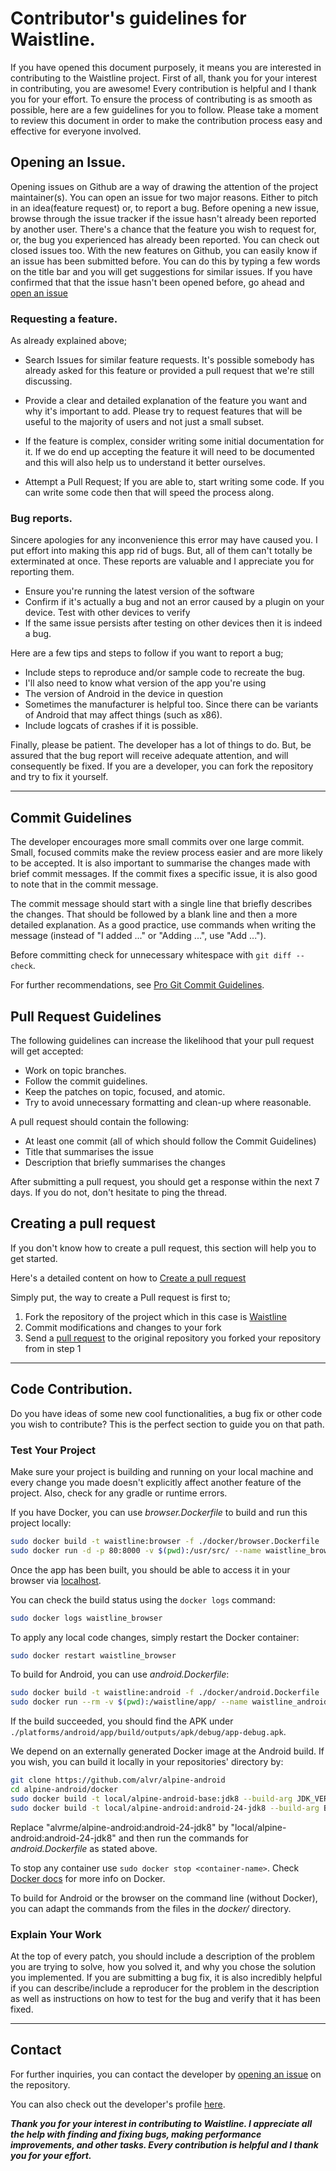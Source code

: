 # Contributor's guidelines for Waistline.

If you have opened this document purposely, it means you are interested in contributing to the Waistline project. First of all, thank you for your interest in contributing, you are awesome!
Every contribution is helpful and I thank you for your effort. To ensure the process of contributing is as smooth as possible, here are a few guidelines for you to follow.
Please take a moment to review this document in order to make the contribution process easy and effective for everyone involved.


## Opening an Issue.

Opening issues on Github are a way of drawing the attention of the project maintainer(s). You can open an issue for two major reasons. Either to pitch in an idea(feature request) or, to report a bug.
Before opening a new issue, browse through the issue tracker if the issue hasn't already been reported by another user. There's a chance that the feature you wish to request for, or, the bug you experienced has already been reported. You can check out closed issues too. With the new features on Github, you can easily know if an issue has been submitted before. You can do this by typing a few words on the title bar and you will get suggestions for similar issues. If you have confirmed that that the issue hasn't been opened before, go ahead and [open an issue](https://github.com/davidhealey/waistline/issues/new)


### Requesting a feature.

As already explained above;

- Search Issues for similar feature requests. It's possible somebody has already asked for this feature or provided a pull request that we're still discussing.

- Provide a clear and detailed explanation of the feature you want and why it's important to add. Please try to request features that will be useful to the majority of users and not just a small subset.

- If the feature is complex, consider writing some initial documentation for it. If we do end up accepting the feature it will need to be documented and this will also help us to understand it better ourselves.

- Attempt a Pull Request; If you are able to, start writing some code. If you can write some code then that will speed the process along.

### Bug reports.

Sincere apologies for any inconvenience this error may have caused you. I put effort into making this app rid of bugs. But, all of them can't totally be exterminated at once. These reports are valuable and I appreciate you for reporting them.

- Ensure you're running the latest version of the software
- Confirm if it's actually a bug and not an error caused by a plugin on your device. Test with other devices to verify
- If the same issue persists after testing on other devices then it is indeed a bug.

Here are a few tips and steps to follow if you want to report a bug;

* Include steps to reproduce and/or sample code to recreate the bug.
* I'll also need to know what version of the app you're using
* The version of Android in the device in question
* Sometimes the manufacturer is helpful too. Since there can be variants of Android that may affect things (such as x86).
* Include logcats of crashes if it is possible.

Finally, please be patient. The developer has a lot of things to do. But, be assured that the bug report will receive adequate attention, and will consequently be fixed. If you are a developer,  you can fork the repository and try to fix it yourself.


---


## Commit Guidelines

The developer encourages more small commits over one large commit. Small, focused commits make the review process easier and are more likely to be accepted. It is also important to summarise the changes made with brief commit messages. If the commit fixes a specific issue, it is also good to note that in the commit message.

The commit message should start with a single line that briefly describes the changes. That should be followed by a blank line and then a more detailed explanation. As a good practice, use commands when writing the message (instead of "I added ..." or "Adding ...", use "Add ...").

Before committing check for unnecessary whitespace with `git diff --check`.

For further recommendations, see [Pro Git Commit Guidelines](https://git-scm.com/book/en/v2/Distributed-Git-Contributing-to-a-Project#Commit-Guidelines "Pro Git Commit Guidelines").


## Pull Request Guidelines

The following guidelines can increase the likelihood that your pull request will get accepted:

* Work on topic branches.
* Follow the commit guidelines.
* Keep the patches on topic, focused, and atomic.
* Try to avoid unnecessary formatting and clean-up where reasonable.

A pull request should contain the following:

* At least one commit (all of which should follow the Commit Guidelines)
* Title that summarises the issue
* Description that briefly summarises the changes

After submitting a pull request, you should get a response within the next 7 days. If you do not, don't hesitate to ping the thread.


## Creating a pull request

If you don't know how to create a pull request, this section will help you to get started.

Here's a detailed content on how to [Create a pull request](https://help.github.com/articles/creating-a-pull-request)

Simply put, the way to create a Pull request is first to;

1. Fork the repository of the project which in this case is [Waistline](https://github.com/davidhealey/waistline)
2. Commit modifications and changes to your fork
3. Send a [pull request](https://help.github.com/articles/creating-a-pull-request) to the original repository you forked your repository from in step 1


---


## Code Contribution.

Do you have ideas of some new cool functionalities, a bug fix or other code you wish to contribute? This is the perfect section to guide you on that path.

### Test Your Project

Make sure your project is building and running on your local machine and every change you made doesn't explicitly affect another feature of the project. Also, check for any gradle or runtime errors.

If you have Docker, you can use _browser.Dockerfile_ to build and run this project locally:
```sh
sudo docker build -t waistline:browser -f ./docker/browser.Dockerfile .
sudo docker run -d -p 80:8000 -v $(pwd):/usr/src/ --name waistline_browser waistline:browser
```
Once the app has been built, you should be able to access it in your browser via [localhost](http://localhost:80).

You can check the build status using the `docker logs` command:
```sh
sudo docker logs waistline_browser
```

To apply any local code changes, simply restart the Docker container:
```sh
sudo docker restart waistline_browser
```

To build for Android, you can use _android.Dockerfile_:
```sh
sudo docker build -t waistline:android -f ./docker/android.Dockerfile .
sudo docker run --rm -v $(pwd):/waistline/app/ --name waistline_android waistline:android
```
If the build succeeded, you should find the APK under `./platforms/android/app/build/outputs/apk/debug/app-debug.apk`.

We depend on an externally generated Docker image at the Android build. If you wish, you can build it locally in your repositories' directory by:
```sh
git clone https://github.com/alvr/alpine-android
cd alpine-android/docker
sudo docker build -t local/alpine-android-base:jdk8 --build-arg JDK_VERSION="8" -f ./base.Dockerfile .
sudo docker build -t local/alpine-android:android-24-jdk8 --build-arg BUILD_TOOLS="24.0.3" --build-arg TARGET_SDK="24" --build-arg JDK_VERSION="8" -f ./android.Dockerfile .
```
Replace "alvrme/alpine-android:android-24-jdk8" by "local/alpine-android:android-24-jdk8" and then run the commands for _android.Dockerfile_ as stated above.

To stop any container use `sudo docker stop <container-name>`. Check [Docker docs](https://docs.docker.com/) for more info on Docker.

To build for Android or the browser on the command line (without Docker), you can adapt the commands from the files in the _docker/_ directory.

### Explain Your Work

At the top of every patch, you should include a description of the problem you are trying to solve, how you solved it, and why you chose the solution you implemented. If you are submitting a bug fix, it is also incredibly helpful if you can describe/include a reproducer for the problem in the description as well as instructions on how to test for the bug and verify that it has been
fixed.


---


## Contact

For further inquiries, you can contact the developer by [opening an issue](https://github.com/davidhealey/waistline/issues/new) on the repository.

You can also check out the developer's profile [here](https://github.com/davidhealey).


***Thank you for your interest in contributing to Waistline. I appreciate all the help with finding and fixing bugs, making performance improvements, and other tasks. Every contribution is helpful and I thank you for your effort.***
